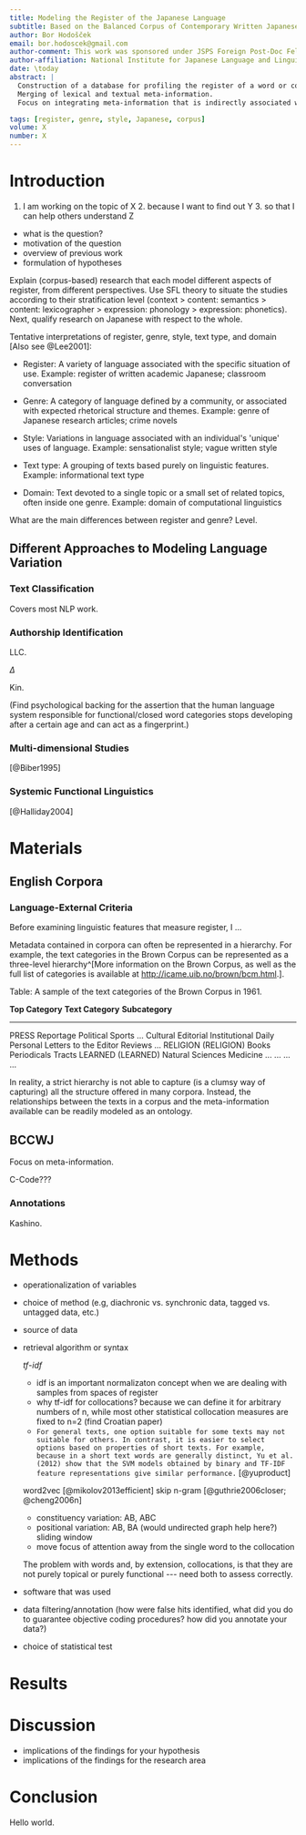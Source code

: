 ```yaml
---
title: Modeling the Register of the Japanese Language
subtitle: Based on the Balanced Corpus of Contemporary Written Japanese
author: Bor Hodošček
email: bor.hodoscek@gmail.com
author-comment: This work was sponsored under JSPS Foreign Post-Doc Fellowship grant \#P13303.
author-affiliation: National Institute for Japanese Language and Linguistics
date: \today
abstract: |
  Construction of a database for profiling the register of a word or collocation.
  Merging of lexical and textual meta-information.
  Focus on integrating meta-information that is indirectly associated with register.

tags: [register, genre, style, Japanese, corpus]
volume: X
number: X
---
```


# Introduction

1.  I am working on the topic of X
    2.  because I want to find out Y
        3.  so that I can help others understand Z

-   what is the question?
-   motivation of the question
-   overview of previous work
-   formulation of hypotheses

Explain (corpus-based) research that each model different aspects of register, from different perspectives.
Use SFL theory to situate the studies according to their stratification level (context > content: semantics > content: lexicographer > expression: phonology > expression: phonetics).
Next, qualify research on Japanese with respect to the whole.


Tentative interpretations of register, genre, style, text type, and domain [Also see @Lee2001]:

-   Register:
    A variety of language associated with the specific situation of use. Example: register of written academic Japanese; classroom conversation

-   Genre:
    A category of language defined by a community, or associated with expected rhetorical structure and themes. Example: genre of Japanese research articles; crime novels

-   Style:
    Variations in language associated with an individual's 'unique' uses of language. Example: sensationalist style; vague written style

-   Text type:
    A grouping of texts based purely on linguistic features.
    Example: informational text type

-   Domain:
    Text devoted to a single topic or a small set of related topics, often inside one genre. Example: domain of computational linguistics


What are the main differences between register and genre?
Level.

## Different Approaches to Modeling Language Variation

### Text Classification

Covers most NLP work.

### Authorship Identification

LLC.

$\Delta$

Kin.

(Find psychological backing for the assertion that the human language system responsible for functional/closed word categories stops developing after a certain age and can act as a fingerprint.)

### Multi-dimensional Studies

[@Biber1995]

### Systemic Functional Linguistics

[@Halliday2004]

# Materials

## English Corpora

### Language-External Criteria


Before examining linguistic features that measure register, I ...

Metadata contained in corpora can often be represented in a hierarchy.
For example, the text categories in the Brown Corpus can be represented as a three-level hierarchy^[More information on the Brown Corpus, as well as the full list of categories is available at <http://icame.uib.no/brown/bcm.html>.].


Table: A sample of the text categories of the Brown Corpus in 1961.

**Top Category** **Text Category** **Subcategory**
---------------- ----------------- -----------------------
PRESS            Reportage         Political
                                   Sports
                                   ...
                                   Cultural
                 Editorial         Institutional Daily
                                   Personal
                                   Letters to the Editor
                 Reviews           ...
RELIGION         (RELIGION)        Books
                                   Periodicals
                                   Tracts
LEARNED          (LEARNED)         Natural Sciences
                                   Medicine
                                   ...
...              ...               ...


In reality, a strict hierarchy is not able to capture (is a clumsy way of capturing) all the structure offered in many corpora.
Instead, the relationships between the texts in a corpus and the meta-information available can be readily modeled as an ontology.

## BCCWJ

Focus on meta-information.

C-Code???

### Annotations

Kashino.

# Methods

-   operationalization of variables
-   choice of method (e.g, diachronic vs. synchronic data, tagged vs. untagged data, etc.)
-   source of data
-   retrieval algorithm or syntax

    $tf\text{-}idf$
    -   idf is an important normalizaton concept when we are dealing with samples from spaces of register
    -   why tf-idf for collocations? because we can define it for arbitrary numbers of n, while most other statistical collocation measures are fixed to n=2 (find Croatian paper)
    -   `For general texts, one option suitable for some texts may not suitable for others. In contrast, it is easier to select options based on properties of short texts. For example, because in a short text words are generally distinct, Yu et al. (2012) show that the SVM models obtained by binary and TF-IDF feature representations give similar performance.` [@yuproduct]



    word2vec [@mikolov2013efficient]
    skip n-gram [@guthrie2006closer; @cheng2006n]
    -   constituency variation: AB, ABC
    -   positional variation: AB, BA (would undirected graph help here?)
    sliding window
    -   move focus of attention away from the single word to the collocation



    The problem with words and, by extension, collocations, is that they are not purely topical or purely functional --- need both to assess correctly.

-   software that was used
-   data filtering/annotation (how were false hits identified, what did you do to guarantee objective coding procedures? how did you annotate your data?)
-   choice of statistical test

# Results

# Discussion

-   implications of the findings for your hypothesis
-   implications of the findings for the research area

# Conclusion

Hello world.
